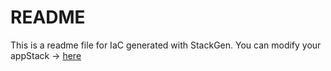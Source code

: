 # README
This is a readme file for IaC generated with StackGen.
You can modify your appStack -> [here](http://main.dev.stackgen.com/appstacks/0343b3cf-ed22-45d1-a9ad-704a48718595)
